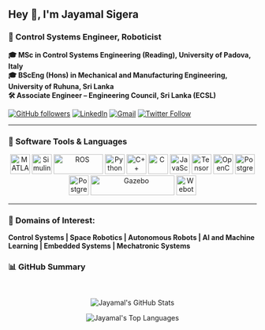 ## Hey 👋, I'm Jayamal Sigera
### 🎯 Control Systems Engineer, Roboticist  
**🎓 MSc in Control Systems Engineering (Reading), University of Padova, Italy**  
**🎓 BScEng (Hons) in Mechanical and Manufacturing Engineering, University of Ruhuna, Sri Lanka**  
**🛠 Associate Engineer – Engineering Council, Sri Lanka (ECSL)**

[![GitHub followers](https://img.shields.io/github/followers/jayamalsigera?style=social)](https://github.com/jayamalsigera?tab=followers)
[![LinkedIn](https://img.shields.io/badge/LinkedIn-Jayamal%20Sigera-blue?logo=linkedin&style=social)](https://www.linkedin.com/in/jayamalsigera/)
[![Gmail](https://img.shields.io/badge/Email-jayamalsigeras@gmail.com-D14836?logo=gmail&style=social)](mailto:jayamalsigeras@gmail.com)
[![Twitter Follow](https://img.shields.io/twitter/follow/jayamal_sigera?style=social)](https://twitter.com/jayamal_sigera)

---

### 🧰 Software Tools & Languages
<p align="center">
  <img src="https://cdn.jsdelivr.net/gh/devicons/devicon/icons/matlab/matlab-original.svg" alt="MATLAB" width="40" height="40"/>
  <img src="https://upload.wikimedia.org/wikipedia/commons/3/36/Simulink_Logo_%28non-wordmark%29.png" alt="Simulink" width="40" height="40"/>
  <img src="https://upload.wikimedia.org/wikipedia/commons/b/bb/Ros_logo.svg" alt="ROS" width="100" height="40"/>
  <img src="https://cdn.jsdelivr.net/gh/devicons/devicon/icons/python/python-original.svg" alt="Python" width="40" height="40"/>
  <img src="https://cdn.jsdelivr.net/gh/devicons/devicon/icons/cplusplus/cplusplus-original.svg" alt="C++" width="40" height="40"/>
  <img src="https://cdn.jsdelivr.net/gh/devicons/devicon/icons/c/c-original.svg" alt="C" width="40" height="40"/>
  <img src="https://cdn.jsdelivr.net/gh/devicons/devicon/icons/javascript/javascript-original.svg" alt="JavaScript" width="40" height="40"/>
  <img src="https://cdn.jsdelivr.net/gh/devicons/devicon/icons/tensorflow/tensorflow-original.svg" alt="TensorFlow" width="40" height="40"/>
  <img src="https://cdn.jsdelivr.net/gh/devicons/devicon/icons/opencv/opencv-original.svg" alt="OpenCV" width="40" height="40"/>
  <img src="https://upload.wikimedia.org/wikipedia/commons/2/29/Postgresql_elephant.svg" alt="PostgreSQL" width="40" height="40"/>
<!--   <img src="https://www.luisllamas.es/img/freertos-icon.svg" alt="STM32CubeMX" width="100" height="40"/> -->
  <img src="https://www.cphi-online.com/46/product/124/64/34/p0img_XL.jpg" alt="PostgreSQL" width="40" height="40"/>
  <img src="https://upload.wikimedia.org/wikipedia/commons/1/13/Gazebo_logo.svg" alt="Gazebo" width="170" height="40"/>
  <img src="https://c1.klipartz.com/pngpicture/30/353/sticker-png-web-design-webots-ladybird-beetle-insect-leaf-beetle-ladybug-thumbnail.png" alt="Webots" width="40" height="40"/>
</p>

---
### 🌱 Domains of Interest:

**Control Systems | Space Robotics | Autonomous Robots | AI and Machine Learning | Embedded Systems | Mechatronic Systems**

### 📊 GitHub Summary

<br>
<p align="center">
  <img src="https://github-readme-stats.vercel.app/api?username=jayamalsigera&show_icons=true&theme=radical" alt="Jayamal's GitHub Stats" />
</p>
<p align="center">
  <img src="https://github-readme-stats.vercel.app/api/top-langs/?username=jayamalsigera&theme=radical" alt="Jayamal's Top Languages" />
</p>

